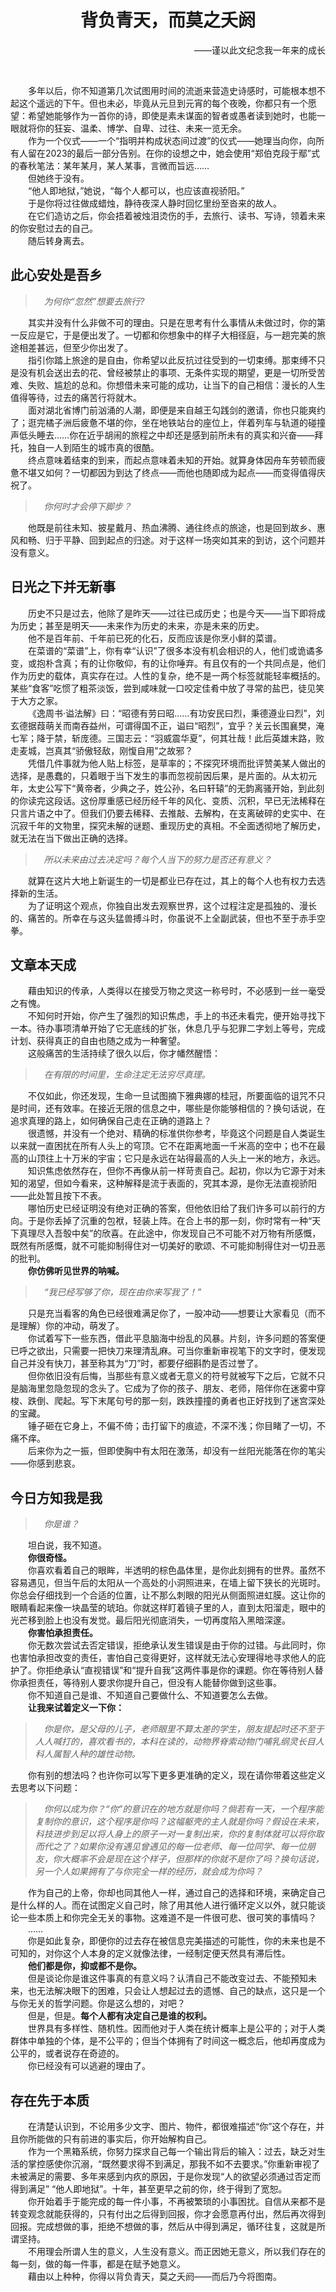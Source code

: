 # <div style="text-align:center;">背负青天，而莫之夭阏</div>
<div style="text-align: right;">——谨以此文纪念我一年来的成长</div>
<p>
<br/>

&emsp;&emsp;多年以后，你不知道第几次试图用时间的流逝来营造史诗感时，可能根本想不起这个遥远的下午。但也未必，毕竟从元旦到元宵的每个夜晚，你都只有一个愿望：希望她能够作为一首你的诗，即使是素未谋面的智者或愚者读到她时，也能一眼就将你的狂妄、温柔、博学、自卑、过往、未来一览无余。<br>
&emsp;&emsp;作为一个仪式——一个“指明并构成状态间过渡”的仪式——她理当向你，向所有人留在2023的最后一部分告别。在你的设想之中，她会使用“郑伯克段于鄢”式的春秋笔法：某年某月，某人某事，言微而旨远……<br>
&emsp;&emsp;但她终于没有。<br>
&emsp;&emsp;“他人即地狱，”她说，“每个人都可以，也应该直视骄阳。”<br>
&emsp;&emsp;于是你将过往做成蜡烛，静待夜深人静时回忆里纷至沓来的故人。<br>
&emsp;&emsp;在它们造访之后，你会捂着被烛泪烫伤的手，去旅行、读书、写诗，领着未来的你安慰过去的自己。<br>
&emsp;&emsp;随后转身离去。<br>

## 此心安处是吾乡
>&emsp;*为何你“忽然”想要去旅行?*

&emsp;&emsp;其实并没有什么非做不可的理由。只是在思考有什么事情从未做过时，你的第一反应是它，于是便出发了。一切都和你想象中的样子大相径庭，与一趟完美的旅途相差甚远，但至少你出发了。<br>
&emsp;&emsp;指引你踏上旅途的是自由，你希望以此反抗过往受到的一切束缚。那束缚不只是没有机会送出去的花、曾经被禁止的事项、无条件实现的期望，更是一切所受苦难、失败、尴尬的总和。你想借未来可能的成功，让当下的自己相信：漫长的人生值得等待，过去的痛苦行将就木。<br>
&emsp;&emsp;面对湖北省博门前汹涌的人潮，即便是来自越王勾践剑的邀请，你也只能爽约了；逛完橘子洲后疲惫不堪的你，坐在地铁站台的座位上，伴着列车与轨道的碰撞声低头睡去……你在近乎胡闹的旅程之中却还是感到前所未有的真实和兴奋——拜托，独自一人到陌生的城市真的很酷。<br>
&emsp;&emsp;终点意味着结束的到来，而起点意味着未知的开始。就算身体因舟车劳顿而疲惫不堪又如何？一切都因为到达了终点——而他也随即成为起点——而变得值得庆祝了。<br>
>&emsp;*你何时才会停下脚步？*<br>

&emsp;&emsp;他既是前往未知、披星戴月、热血沸腾、通往终点的旅途，也是回到故乡、惠风和畅、归于平静、回到起点的归途。对于这样一场突如其来的到访，这个问题并没有意义。<br>

## 日光之下并无新事
&emsp;&emsp;历史不只是过去，他除了是昨天——过往已成历史；也是今天——当下即将成为历史；甚至是明天——未来作为历史的未来，亦是未来的历史。<br>
&emsp;&emsp;他不是百年前、千年前已死的化石，反而应该是你烹小鲜的菜谱。<br>
&emsp;&emsp;在菜谱的“菜谱”上，你有幸“认识”了很多本没有机会相识的人，他们或诡谲多变，或抱朴含真；有的让你敬仰，有的让你唾弃。有且仅有的一个共同点是，他们作为历史的载体，真实存在过。人性的复杂，绝不是一两个标签就能轻率概括的。某些“食客”吃惯了粗茶淡饭，尝到咸味就一口咬定佳肴中放了寻常的盐巴，徒见笑于大方之家。<br>
&emsp;&emsp;《逸周书·谥法解》曰：“昭德有劳曰昭……有功安民曰烈，秉德遵业曰烈”，刘玄德据葭萌关而南吞益州，可谓得国不正，谥曰“昭烈”，宜乎？关云长围襄樊，淹七军；降于禁，斩庞德。三国志云：“羽威震华夏”，何其壮哉！此后英雄末路，败走麦城，岂真其“骄傲轻敌，刚愎自用”之故邪？<br>
&emsp;&emsp;凭借几件事就为他人贴上标签，是草率的；不探究环境而批评赞美某人做出的选择，是愚蠢的，只着眼于当下发生的事而忽视前因后果，是片面的。从太初元年，太史公写下“黄帝者，少典之子，姓公孙，名曰轩辕”的无韵离骚开始，到此刻的你读完这段话。这份厚重感已经历经千年的风化、变质、沉积，早已无法稀释在只言片语之中了。但我们仍要去稀释、去推敲、去解构，在支离破碎的史实中、在沉寂千年的文物里，探究未解的谜题、重现历史的真相。不全面透彻地了解历史，就无法在当下做出正确的选择。<br>
>&emsp;*所以未来由过去决定吗？每个人当下的努力是否还有意义？*

&emsp;&emsp;就算在这片大地上新诞生的一切是都业已存在过，其上的每个人也有权力去选择新的生活。<br>
&emsp;&emsp;为了证明这个观点，你独自出发去观察世界，这个过程注定是孤独的、漫长的、痛苦的。所幸在与这头猛兽搏斗时，你虽说不上全副武装，但也不至于赤手空拳。<br>

## 文章本天成
&emsp;&emsp;藉由知识的传承，人类得以在接受万物之灵这一称号时，不必感到一丝一毫受之有愧。<br>
&emsp;&emsp;不知何时开始，你产生了强烈的知识焦虑，手上的书还未看完，便开始寻找下一本。待办事项清单开始了它无底线的扩张，休息几乎与犯罪二字划上等号，完成计划、获得真正的自由也随之成为一种奢望。<br>
&emsp;&emsp;这般痛苦的生活持续了很久以后，你才幡然醒悟：<br>
>&emsp;*在有限的时间里，生命注定无法穷尽真理。*

&emsp;&emsp;不仅如此，你还发现，生命一旦试图摘下雅典娜的桂冠，所要面临的诅咒不只是时间，还有效率。在接近无限的信息之中，哪些是你能够相信的？换句话说，在追求真理的路上，如何确保自己走在正确的道路上？<br>
&emsp;&emsp;很遗憾，并没有一个绝对、精确的标准供你参考，毕竟这个问题是自人类诞生以来就一直困扰在所有人头上的穹顶。它不在距离地面一千米高的空中；也不在最高的山顶往上十万米的宇宙；它只是永远在站得最高的人头上一米的地方，永远。<br>
&emsp;&emsp;知识焦虑依然存在，但你不再像从前一样苛责自己。起初，你以为它源于对未知的渴望，但如今看来，这种解释是流于表面的，究其本源，是你无法直视骄阳——此处暂且按下不表。<br>
&emsp;&emsp;哪怕历史已经证明没有绝对正确的答案，但他依旧给了我们许多可以前行的方向。于是你丢掉了沉重的包袱，轻装上阵。在合上书的那一刻，你时常有一种“天下真理尽入吾彀中矣”的欣喜。在此途中，你发现自己不可能不对万物有所感慨，既然有所感慨，就不可能抑制得住对一切美好的歌颂、不可能抑制得住对一切丑恶的批判。<br>
&emsp;&emsp;**你仿佛听见世界的呐喊。**<br>
>&emsp;*“我已经写够了你，现在由你来写我了！”*

&emsp;&emsp;只是充当看客的角色已经很难满足你了，一股冲动——想要让大家看见（而不是理解）你的冲动，萌发了。<br>
&emsp;&emsp;你试着写下一些东西，借此平息脑海中纷乱的风暴。片刻，许多问题的答案便已呼之欲出，只需要一把快刀来理清乱麻。可当你重新审视笔下的文字时，便发现自己并没有快刀，甚至称其为“刀”时，都要仔细斟酌是否过誉了。<br>
&emsp;&emsp;但你依旧没有后悔，当那些有意义或者无意义的符号就被写下之后，它就不只是脑海里忽隐忽现的念头了。它成为了你的孩子、朋友、老师，陪伴你在迷雾中穿梭、跌倒、爬起。写下末尾句号的那一刻，跌跌撞撞的勇者也正好找到了迷宫深处的宝藏。<br>
&emsp;&emsp;锤子砸在它身上，不偏不倚；击打留下的痕迹，不深不浅；你目睹了一切，不痛不痒。<br>
&emsp;&emsp;后来你为之一振，但即使胸中有太阳在激荡，却没有一丝阳光能落在你的笔尖——你感到悲哀。<br>

## 今日方知我是我
>&emsp;*你是谁？*

&emsp;&emsp;坦白说，我不知道。<br>
&emsp;&emsp;**你很奇怪。**<br>
&emsp;&emsp;你喜欢看着自己的眼眸，半透明的棕色晶体里，是你此刻拥有的世界。虽然不容易遇见，但当午后的太阳从一个高处的小洞照进来，在墙上留下狭长的光斑时。你总会仔细找到一个合适的位置，让不那么刺眼的阳光从侧面照进虹膜。这让你的眼睛看起来像一块晶莹的琥珀。你就这样盯着镜子里的人，直到太阳溜走，眼中的光芒移到脸上也没有发觉。最后阳光彻底消失，一切再度陷入黑暗深邃。<br>
&emsp;&emsp;**你害怕承担责任。**<br>
&emsp;&emsp;你无数次尝试去否定错误，拒绝承认发生错误是由于你的过错。与此同时，你也害怕承担改变的责任，害怕自己变得更好，这样就无法心安理得地寻求他人的庇护了。你拒绝承认“直视错误”和“提升自我”这两件事是你的课题。你在等待别人替你承担责任，等待别人要求你提升自己，但没有人能替你做到这些事。<br>
&emsp;&emsp;你不知道自己是谁、不知道自己要做什么、不知道要怎么去做。<br>
&emsp;&emsp;**让我来试着定义一下你：**<br>
>&emsp;*你是你，是父母的儿子，老师眼里不算太差的学生，朋友提起时还不至于人人喊打的，喜欢看书的，本科在读的，动物界脊索动物门哺乳纲灵长目人科人属智人种的雄性动物。*

&emsp;&emsp;你有别的想法吗？也许你可以写下更多更准确的定义，现在请你带着这些定义去思考以下问题：<br>
>&emsp;*你何以成为你？“你”的意识在的地方就是你吗？倘若有一天，一个程序能复制你的意识，这个程序是你吗？这幅躯壳的主人就是你吗？假设在未来，科技进步到足以将人身上的原子一对一复制出来，你的复制体就可以将你取而代之了？如果你没有遇见曾遇见的每一位老师、每一位同学、每一位朋友，你大概率不会是现在这个样子，但那样的你就不是你了吗？换句话说，另一个人如果拥有了与你完全一样的经历，就会成为你吗？*

&emsp;&emsp;作为自己的上帝，你却也同其他人一样，通过自己的选择和环境，来确定自己是什么样的人。而在试图定义自己时，除了用其他人进行循环定义以外，就只能谈论一些本质上和你完全无关的事物。这难道不是一件很可悲、很可笑的事情吗？<br>
&emsp;&emsp;……<br>
&emsp;&emsp;你是如此复杂，即便你的过去存在被信息完美描述的可能性，你的未来也是不可知的，对你这个人本身的定义就像法律，一经制定便天然具有滞后性。<br>
&emsp;&emsp;**他们都是你，抑或都不是你。**<br>
&emsp;&emsp;但是谈论你是谁这件事真的有意义吗？认清自己不能改变过去、不能预知未来，也无法解决眼下的困难，只会让人想起过去的遗憾、自己的缺点，这只是一个与你无关的哲学问题。你是这么想的，对吧？<br>
&emsp;&emsp;但是，但是。**每个人都有决定自己是谁的权利。**<br>
&emsp;&emsp;世界具有多样性、随机性。因而他对于人类在统计概率上是公平的；对于人类群体中单独的个体，是不公平的；但当个体拥有了时间这一概念后，他却再度成为公平的，或者说存在奇迹的。<br>
&emsp;&emsp;你已经没有可以逃避的理由了。<br>

## 存在先于本质
&emsp;&emsp;在清楚认识到，不论用多少文字、图片、物件，都很难描述“你”这个存在，并且你所能做的只有前进的事实后，你开始解构自己。<br>
&emsp;&emsp;作为一个黑箱系统，你努力探求自己每一个输出背后的输入：过去，缺乏对生活的掌控感使你沉溺，“既然要求得不到满足，那我不如不去要求。”你重新审视了未被满足的需要、多年来感到内疚的原因，于是你发现“人的欲望必须通过否定而得到满足” “他人即地狱”。十年，甚至更早之前的你，终于得到了宽恕。<br>
&emsp;&emsp;你开始着手于能完成的每一件小事，不再被繁琐的小事困扰。自信从来都不是转变观念就能获得的，只有付出之后得到回报，你才会愿意再付出，然后再次得到回报。完成想做的事，拒绝不想做的事，然后从中得到满足，循环往复，这就是所谓坚持。<br>
&emsp;&emsp;不用理会所谓人生的意义，人生没有意义。而正因她无意义，所以我们存在的每一刻，做的每一件事，都是在赋予她意义。<br>
&emsp;&emsp;藉由以上种种，你得以背负青天，莫之夭阏——而后乃今将图南。<br>
</p>
</body>
</html>
